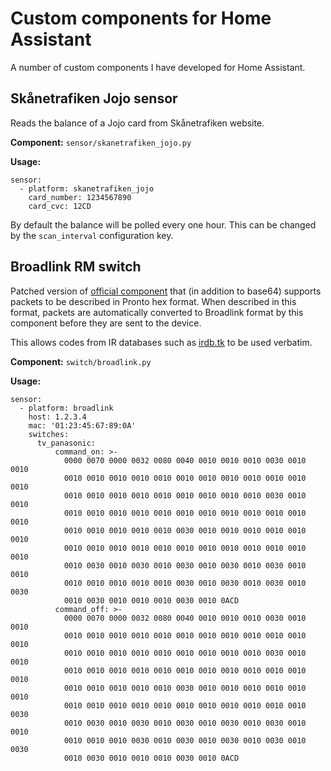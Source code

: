 # Custom components for Home Assistant

A number of custom components I have developed for Home Assistant.

## Skånetrafiken Jojo sensor

Reads the balance of a Jojo card from Skånetrafiken website.

**Component:** `sensor/skanetrafiken_jojo.py`

**Usage:**
```
sensor:
  - platform: skanetrafiken_jojo
    card_number: 1234567890
    card_cvc: 12CD
```
By default the balance will be polled every one hour.
This can be changed by the `scan_interval` configuration key.

## Broadlink RM switch

Patched version of [official component](https://www.home-assistant.io/components/switch.broadlink/)
that (in addition to base64) supports packets to be described in
Pronto hex format. When described in this format, packets are
automatically converted to Broadlink format by this component before
they are sent to the device.

This allows codes from IR databases such as [irdb.tk](http://irdb.dk)
to be used verbatim.

**Component:** `switch/broadlink.py`

**Usage:**
```
sensor:
  - platform: broadlink
    host: 1.2.3.4
    mac: '01:23:45:67:89:0A'
    switches:
      tv_panasonic:
          command_on: >-
            0000 0070 0000 0032 0080 0040 0010 0010 0010 0030 0010 0010
            0010 0010 0010 0010 0010 0010 0010 0010 0010 0010 0010 0010
            0010 0010 0010 0010 0010 0010 0010 0010 0010 0030 0010 0010
            0010 0010 0010 0010 0010 0010 0010 0010 0010 0010 0010 0010
            0010 0010 0010 0010 0010 0030 0010 0010 0010 0010 0010 0010
            0010 0010 0010 0010 0010 0010 0010 0010 0010 0010 0010 0010
            0010 0030 0010 0030 0010 0030 0010 0030 0010 0030 0010 0010
            0010 0010 0010 0010 0010 0030 0010 0030 0010 0030 0010 0030
            0010 0030 0010 0010 0010 0030 0010 0ACD
          command_off: >-
            0000 0070 0000 0032 0080 0040 0010 0010 0010 0030 0010 0010
            0010 0010 0010 0010 0010 0010 0010 0010 0010 0010 0010 0010
            0010 0010 0010 0010 0010 0010 0010 0010 0010 0030 0010 0010
            0010 0010 0010 0010 0010 0010 0010 0010 0010 0010 0010 0010
            0010 0010 0010 0010 0010 0030 0010 0010 0010 0010 0010 0010
            0010 0010 0010 0010 0010 0010 0010 0010 0010 0010 0010 0030
            0010 0030 0010 0030 0010 0030 0010 0030 0010 0030 0010 0010
            0010 0010 0010 0030 0010 0030 0010 0030 0010 0030 0010 0030
            0010 0030 0010 0010 0010 0030 0010 0ACD
```
